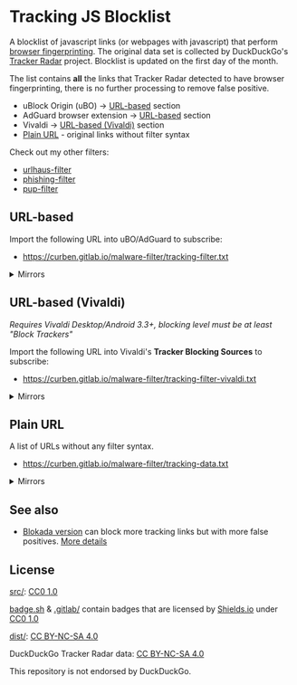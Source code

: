 # Tracking JS Blocklist

A blocklist of javascript links (or webpages with javascript) that perform [browser fingerprinting](https://en.wikipedia.org/wiki/Web_tracking). The original data set is collected by DuckDuckGo's [Tracker Radar](https://github.com/duckduckgo/tracker-radar) project. Blocklist is updated on the first day of the month.

The list contains **all** the links that Tracker Radar detected to have browser fingerprinting, there is no further processing to remove false positive.

- uBlock Origin (uBO) -> [URL-based](#url-based) section
- AdGuard browser extension -> [URL-based](#url-based) section
- Vivaldi -> [URL-based (Vivaldi)](#url-based-vivaldi) section
- [Plain URL](#plain-url) - original links without filter syntax

Check out my other filters:
- [urlhaus-filter](https://gitlab.com/curben/urlhaus-filter)
- [phishing-filter](https://gitlab.com/curben/phishing-filter)
- [pup-filter](https://gitlab.com/curben/pup-filter)

## URL-based

Import the following URL into uBO/AdGuard to subscribe:

- https://curben.gitlab.io/malware-filter/tracking-filter.txt

<details>
<summary>Mirrors</summary>

- https://cdn.statically.io/gl/curben/phishing-filter/master/dist/tracking-filter.txt
- https://glcdn.githack.com/curben/phishing-filter/raw/master/dist/tracking-filter.txt
- https://raw.githubusercontent.com/curbengh/phishing-filter/master/dist/tracking-filter.txt
- https://cdn.statically.io/gh/curbengh/phishing-filter/master/dist/tracking-filter.txt
- https://gitcdn.xyz/repo/curbengh/phishing-filter/master/dist/tracking-filter.txt
- https://cdn.jsdelivr.net/gh/curbengh/phishing-filter/dist/tracking-filter.txt

</details>

## URL-based (Vivaldi)

_Requires Vivaldi Desktop/Android 3.3+, blocking level must be at least "Block Trackers"_

Import the following URL into Vivaldi's **Tracker Blocking Sources** to subscribe:

- https://curben.gitlab.io/malware-filter/tracking-filter-vivaldi.txt

<details>
<summary>Mirrors</summary>

- https://cdn.statically.io/gl/curben/tracking-filter/master/dist/tracking-filter-vivaldi.txt
- https://glcdn.githack.com/curben/tracking-filter/raw/master/dist/tracking-filter-vivaldi.txt
- https://raw.githubusercontent.com/curbengh/tracking-filter/master/dist/tracking-filter-vivaldi.txt
- https://cdn.statically.io/gh/curbengh/tracking-filter/master/dist/tracking-filter-vivaldi.txt
- https://gitcdn.xyz/repo/curbengh/tracking-filter/master/dist/tracking-filter-vivaldi.txt
- https://cdn.jsdelivr.net/gh/curbengh/tracking-filter/dist/tracking-filter-vivaldi.txt

</details>

## Plain URL

A list of URLs without any filter syntax.

- https://curben.gitlab.io/malware-filter/tracking-data.txt

<details>
<summary>Mirrors</summary>

- https://cdn.statically.io/gl/curben/tracking-filter/master/dist/tracking-data.txt
- https://glcdn.githack.com/curben/tracking-filter/raw/master/dist/tracking-data.txt
- https://raw.githubusercontent.com/curbengh/tracking-filter/master/dist/tracking-data.txt
- https://cdn.statically.io/gh/curbengh/tracking-filter/master/dist/tracking-data.txt
- https://gitcdn.xyz/repo/curbengh/tracking-filter/master/dist/tracking-data.txt
- https://cdn.jsdelivr.net/gh/curbengh/tracking-filter/dist/tracking-data.txt

</details>

## See also

- [Blokada version](https://blokada.org/blocklists/ddgtrackerradar/standard/hosts.txt) can block more tracking links but with more false positives. [More details](https://community.blokada.org/t/introducing-duckduckgo-tracker-radar-to-blokada/469)

## License

[src/](src/): [CC0 1.0](LICENSE.md)

[badge.sh](src/badge.sh) & [.gitlab/](.gitlab/) contain badges that are licensed by [Shields.io](https://shields.io) under [CC0 1.0](LICENSE.md)

[dist/](dist/): [CC BY-NC-SA 4.0](https://creativecommons.org/licenses/by-nc-sa/4.0/)

DuckDuckGo Tracker Radar data: [CC BY-NC-SA 4.0](https://creativecommons.org/licenses/by-nc-sa/4.0/)

This repository is not endorsed by DuckDuckGo.
